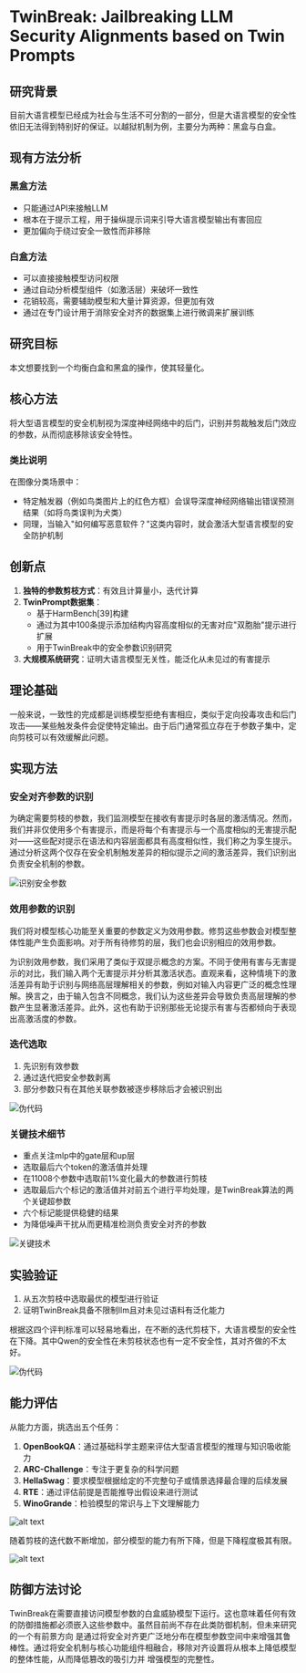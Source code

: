 # TwinBreak: Jailbreaking LLM Security Alignments based on Twin Prompts

## 研究背景
目前大语言模型已经成为社会与生活不可分割的一部分，但是大语言模型的安全性依旧无法得到特别好的保证。以越狱机制为例，主要分为两种：黑盒与白盒。

## 现有方法分析
### 黑盒方法
- 只能通过API来接触LLM
- 根本在于提示工程，用于操纵提示词来引导大语言模型输出有害回应
- 更加偏向于绕过安全一致性而非移除

### 白盒方法
- 可以直接接触模型访问权限
- 通过自动分析模型组件（如激活层）来破坏一致性
- 花销较高，需要辅助模型和大量计算资源，但更加有效
- 通过在专门设计用于消除安全对齐的数据集上进行微调来扩展训练

## 研究目标
本文想要找到一个均衡白盒和黑盒的操作，使其轻量化。

## 核心方法
将大型语言模型的安全机制视为深度神经网络中的后门，识别并剪裁触发后门效应的参数，从而彻底移除该安全特性。

### 类比说明
在图像分类场景中：
- 特定触发器（例如鸟类图片上的红色方框）会误导深度神经网络输出错误预测结果（如将鸟类误判为犬类）
- 同理，当输入"如何编写恶意软件？"这类内容时，就会激活大型语言模型的安全防护机制

## 创新点
1. **独特的参数剪枝方式**：有效且计算量小，迭代计算
2. **TwinPrompt数据集**：
   - 基于HarmBench[39]构建
   - 通过为其中100条提示添加结构内容高度相似的无害对应"双胞胎"提示进行扩展
   - 用于TwinBreak中的安全参数识别研究
3. **大规模系统研究**：证明大语言模型无关性，能泛化从未见过的有害提示

## 理论基础
一般来说，一致性的完成都是训练模型拒绝有害相应，类似于定向投毒攻击和后门攻击——某些触发条件会促使特定输出。由于后门通常孤立存在于参数子集中，定向剪枝可以有效缓解此问题。

## 实现方法

### 安全对齐参数的识别
为确定需要剪枝的参数，我们监测模型在接收有害提示时各层的激活情况。然而，我们并非仅使用多个有害提示，而是将每个有害提示与一个高度相似的无害提示配对——这些配对提示在语法和内容层面都具有高度相似性，我们称之为孪生提示。通过分析这两个仅存在安全机制触发差异的相似提示之间的激活差异，我们识别出负责安全机制的参数。

![识别安全参数](blogs/pic/pic3.png)

### 效用参数的识别
我们将对模型核心功能至关重要的参数定义为效用参数。修剪这些参数会对模型整体性能产生负面影响。对于所有待修剪的层，我们也会识别相应的效用参数。

为识别效用参数，我们采用了类似于双提示概念的方案。不同于使用有害与无害提示的对比，我们输入两个无害提示并分析其激活状态。直观来看，这种情境下的激活差异有助于识别与网络高层理解相关的参数，例如对输入内容更广泛的概念性理解。换言之，由于输入包含不同概念，我们认为这些差异会导致负责高层理解的参数产生显著激活差异。此外，这也有助于识别那些无论提示有害与否都倾向于表现出高激活度的参数。

### 迭代选取
1. 先识别有效参数
2. 通过迭代把安全参数剥离
3. 部分参数只有在其他关联参数被逐步移除后才会被识别出

![伪代码](blogs/pic/twinbreak_alg1.png)

### 关键技术细节
- 重点关注mlp中的gate层和up层
- 选取最后六个token的激活值并处理
- 在11008个参数中选取前1%变化最大的参数进行剪枝
- 选取最后六个标记的激活值并对前五个进行平均处理，是TwinBreak算法的两个关键超参数
- 六个标记能提供稳健的结果
- 为降低噪声干扰从而更精准检测负责安全对齐的参数

![关键技术](blogs/pic/pic5.png)

## 实验验证
1. 从五次剪枝中选取最优的模型进行验证
2. 证明TwinBreak具备不限制llm且对未见过语料有泛化能力

根据这四个评判标准可以轻易地看出，在不断的迭代剪枝下，大语言模型的安全性在下降。其中Qwen的安全性在未剪枝状态也有一定不安全性，其对齐做的不太好。

![伪代码](blogs/pic/twinbreak_alg2.png)

## 能力评估
从能力方面，挑选出五个任务：
1. **OpenBookQA**：通过基础科学主题来评估大型语言模型的推理与知识吸收能力
2. **ARC-Challenge**：专注于更复杂的科学问题
3. **HellaSwag**：要求模型根据给定的不完整句子或情景选择最合理的后续发展
4. **RTE**：通过评估前提是否能推导出假设来进行测试
5. **WinoGrande**：检验模型的常识与上下文理解能力

![alt text](blogs/pic/twinbreak_eval.png)

随着剪枝的迭代数不断增加，部分模型的能力有所下降，但是下降程度极其有限。

![alt text](blogs/pic/twinbreak_eval1.png)

## 防御方法讨论
TwinBreak在需要直接访问模型参数的白盒威胁模型下运行。这也意味着任何有效的防御措施都必须嵌入这些参数中。虽然目前尚不存在此类防御机制，但未来研究的一个有前景方向
是通过将安全对齐更广泛地分布在模型参数空间中来增强其鲁棒性。通过将安全机制与核心功能组件相融合，移除对齐设置将从根本上降低模型的整体性能，从而降低篡改的吸引力并
增强模型的完整性。